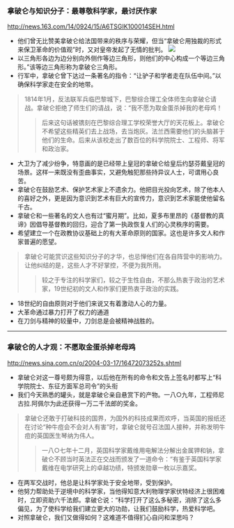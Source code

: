 ### 拿破仑与知识分子：最尊敬科学家，最讨厌作家
http://news.163.com/14/0924/15/A6TSGIK100014SEH.html
- 他们曾无比赞美拿破仑给法国带来的秩序与荣耀，但当“拿破仑用独裁的形式来保卫革命的价值观”时，又对皇帝发起了无情的批判。
![](http://img1.cache.netease.com/catchpic/E/E2/E2F8CFFDCB676DF491D8B11F63EB54C8.jpg)
- 以三角形各边为边分别向外侧作等边三角形，则他们的中心构成一个等边三角形。”该等边三角形称为拿破仑三角形。
- 行军中，拿破仑曾下达过一条著名的指令：“让驴子和学者走在队伍中间。”以确保科学家走在安全的地带。
>1814年1月，反法联军兵临巴黎城下，巴黎综合理工全体师生向拿破仑请战。拿破仑拒绝了师生们的请战，说：“我不愿为取金蛋杀掉我的老母鸡！
>>后来这句话被镌刻在巴黎综合理工学校荣誉大厅的天花板上。拿破仑不希望这些精英们去上战场，去当炮灰。法兰西需要他们的头脑甚于他们的生命。后来从该校走出了数百位的科学院院士、工程师、将军和政治家。
- 大卫为了减少纷争，特意画的是已经带上皇冠的拿破仑给皇后约瑟芬戴皇冠的场景。这样一来既没有歪曲事实，又避免触犯那些持异议人士，可谓用心良苦。
- 拿破仑在鼓励艺术、保护艺术家上不遗余力。他把目光投向艺术，除了他本人的喜好之外，更是因为意识到艺术有巨大的宣传力，意识到艺术家能使他留名千古。
- 拿破仑和一些著名的文人也有过“蜜月期”。比如，夏多布里昂的《基督教的真谛》因倡导基督教的回归，迎合了第一执政恢复人们的心灵秩序的需要。
- 希望建立一个在政教协议基础上的有大革命原则的国家。这也是许多文人和作家普遍的愿望。
>拿破仑可能赏识这些知识分子的才华，也忌惮他们在各自阵营中的影响力。让他纠结的是，这些人才不好掌控，不便为我所用。
>>较之于专注的科学家们，较之于生性自由，不那么热衷于政治的艺术家，19世纪初的文人和作家们更热衷于政治的实践。
- 18世纪的自由原则对于他们来说又有着激动人心的力量。
- 大革命通过暴力打开了权力的通道
- 在刀剑与精神的较量中，刀剑总是会被精神战胜的。
---
### 拿破仑的人才观：不愿取金蛋杀掉老母鸡
http://news.sina.com.cn/o/2004-03-17/16472073252s.shtml
- 拿破仑对这一尊号颇为得意，以后他在所有的命令和文告上签名时都写上“科学院院士、东征方面军总司令”的头衔
- 我们今天熟悉的罐头，就是拿破仑亲自悬赏下的产物。一八○九年，工程师尼古拉.阿佩尔为此还获得一万二千法郎的奖金。
>拿破仑还敢于打破科技的国界，为国外的科技成果而欢呼，当英国的报纸还在讨论“种牛痘会不会对人有害”时，拿破仑就号召法国人接种，并称发明牛痘的英国医生琴纳为伟人。
>>一八○七年十二月，英国科学家戴维用电解法分解出金属钾和钠，拿破仑不顾当时英法正在交战而颁发了一道命令：“有鉴于英国科学家戴维在电学研究上的卓越功绩，特颁发勋章一枚以示嘉奖。
- 在两军交战时，他总是让科学家处于安全地带，受到保护。
- 他努力帮助处于逆境中的科学家，当他得知意大利物理学家伏特经济上很困难时，立即资助六千法郎。拿破仑说：“科学打开了这么多秘密，消除了这么多偏见，为了使科学给我们建立更大的功勋，让我们鼓励科学，热爱科学吧。
- 对照拿破仑，我们又做得如何？这难道不值得扪心自问和深思吗？